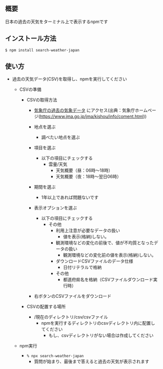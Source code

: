 ## 概要

日本の過去の天気をターミナル上で表示するnpmです

## インストール方法

`$ npm install search-weather-japan`

## 使い方

- 過去の天気データ(CSV)を取得し、npmを実行してください

  - CSVの準備

    - CSVの取得方法

      - [気象庁の過去の気象データ](https://www.data.jma.go.jp/risk/obsdl/index.php) にアクセス(出典：気象庁ホームページ(https://www.jma.go.jp/jma/kishou/info/coment.html))

      - 地点を選ぶ

        - 調べたい地点を選ぶ

      - 項目を選ぶ

        - 以下の項目にチェックする
          - 雲量/天気
            - 天気概要（昼：06時〜18時）
            - 天気概要（夜：18時〜翌日06時）

      - 期間を選ぶ

        - 1年以上であれば問題ないです

      - 表示オプションを選ぶ

        - 以下の項目にチェックする
          - その他
            - 利用上注意が必要なデータの扱い
              - 値を表示(格納)しない。
            - 観測環境などの変化の前後で、値が不均質となったデータの扱い
              - 観測環境などの変化前の値を表示(格納)しない。
            - ダウンロードCSVファイルのデータ仕様
              - 日付リテラルで格納
            - その他
              - 都道府県名を格納（CSVファイルダウンロード実行時）

      - 右ボタンのCSVファイルをダウンロード

    - CSVの配置する場所
      - /現在のディレクトリ/csv/csvファイル
        - npmを実行するディレクトリのcsvディレクトリ内に配置してください
          - もし、csvディレクトリがない場合は作成してください

  - npm実行
    - `% npx search-weather-japan`
      - 質問が始まり、最後まで答えると過去の天気が表示されます
